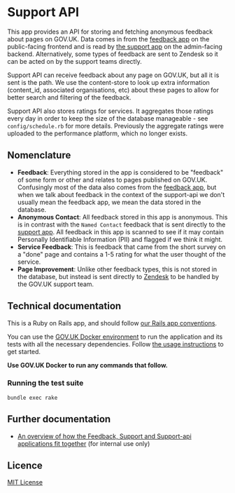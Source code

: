 # Support API

This app provides an API for storing and fetching anonymous feedback about pages on GOV.UK. Data
comes in from the [feedback app][feedback] on the public-facing frontend and is read by [the
support app][support] on the admin-facing backend. Alternatively, some types of feedback are sent
to Zendesk so it can be acted on by the support teams directly.

Support API can receive feedback about any page on GOV.UK, but all it is sent is the path.  We use the
content-store to look up extra information (content_id, associated organisations, etc) about these pages
to allow for better search and filtering of the feedback.

Support API also stores ratings for services. It aggregates those ratings every day in order to keep
the size of the database manageable - see `config/schedule.rb` for more details. Previously the aggregate
ratings were uploaded to the performance platform, which no longer exists.

## Nomenclature

- **Feedback**: Everything stored in the app is considered to be "feedback" of some form or other and
  relates to pages published on GOV.UK.  Confusingly most of the data also comes from the [feedback
  app][feedback], but when we talk about feedback in the context of the support-api we don't usually
  mean the feedback app, we mean the data stored in the database.
- **Anonymous Contact**: All feedback stored in this app is anonymous.  This is in contrast with the
  `Named Contact` feedback that is sent directly to the [support app][support].  All feedback in this
  app is scanned to see if it may contain Personally Identifiable Information (PII) and flagged if we
  think it might.
- **Service Feedback**: This is feedback that came from the short survey on a "done" page and contains
  a 1-5 rating for what the user thought of the service.
- **Page Improvement**: Unlike other feedback types, this is not stored in the database, but instead
  is sent directly to [Zendesk][zendesk] to be handled by the GOV.UK support team.

## Technical documentation

This is a Ruby on Rails app, and should follow [our Rails app conventions](https://docs.publishing.service.gov.uk/manual/conventions-for-rails-applications.html).

You can use the [GOV.UK Docker environment](https://github.com/alphagov/govuk-docker) to run the application and its tests with all the necessary dependencies. Follow [the usage instructions](https://github.com/alphagov/govuk-docker#usage) to get started.

**Use GOV.UK Docker to run any commands that follow.**

### Running the test suite

`bundle exec rake`

## Further documentation

- [An overview of how the Feedback, Support and Support-api applications fit together](https://docs.google.com/presentation/d/1KNJQsH7Stu1hAe8DL-Zs585Q_yXSleGYiH0G6Sw6rOw/edit#slide=id.g59de842929_0_5) (for internal use only)

## Licence

[MIT License](LICENCE)

[feedback]: https://github.com/alphagov/feedback
[support]: https://github.com/alphagov/support
[zendesk]: https://govuk.zendesk.com
